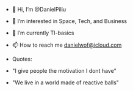 - 👋 Hi, I’m @DanielPiliu
- 👀 I’m interested in Space, Tech, and Business 
- 🌱 I’m currently TI-basics
- 📫 How to reach me danielwof@icloud.com

- Quotes:
- "I give people the motivation I dont have"
- "We live in a world made of reactive balls"
<!---
DanielPiliu/DanielPiliu is a ✨ special ✨ repository because its `README.md` (this file) appears on your GitHub profile.
You can click the Preview link to take a look at your changes.
--->
